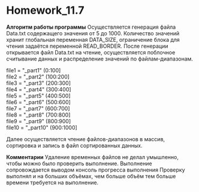# Homework_11.7

**Алгоритм работы программы**
Осуществляется генерация файла Data.txt содержащего значения от 5 до 1000.
Количество значений хранит глобальная переменная DATA_SIZE, ограничение блока для чтения задаётся переменной READ_BORDER.
После генерации открывается файл Data.txt на чтение, осуществляется поблочное считывание данных и распределение значений по файлам-диапазонам.

file1 = "_part1" (0:100]\
file2 = "_part2" (100:200]\
file3 = "_part3" (200:300]\
file4 = "_part4" (300:400]\
file5 = "_part5" (400:500]\
file6 = "_part6" (500:600]\
file7 = "_part7" (600:700]\
file8 = "_part8" (700:800]\
file9 = "_part9" (800:900]\
file10 = "_part10" (900:1000]

Далее осуществляется чтение файлов-диапазонов в массив, сортировка и запись в файл сортированных данных.

**Комментарии**
Удаление временных файлов не делал умышленно, чтобы можно было проверить выполнение.
Выполнение сопровождается выводом консоль прогресса выполнения
Проверку выполнял и на больших объёмах, чем больше объём тем больше времени требуется на выполнение.
